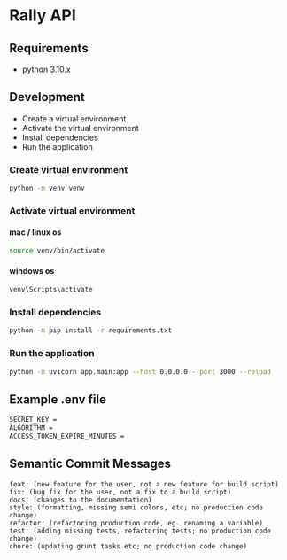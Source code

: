 # Rally API

## Requirements
- python 3.10.x

## Development
- Create a virtual environment
- Activate the virtual environment
- Install dependencies
- Run the application

### Create virtual environment
```bash
python -m venv venv
```

### Activate virtual environment
#### mac / linux os
```bash
source venv/bin/activate
```
#### windows os
```bash
venv\Scripts\activate
```

### Install dependencies
```bash
python -m pip install -r requirements.txt
```

### Run the application
```bash
python -m uvicorn app.main:app --host 0.0.0.0 --port 3000 --reload
```

## Example .env file
```bash
SECRET_KEY =
ALGORITHM = 
ACCESS_TOKEN_EXPIRE_MINUTES =
```

## Semantic Commit Messages
```
feat: (new feature for the user, not a new feature for build script)
fix: (bug fix for the user, not a fix to a build script)
docs: (changes to the documentation)
style: (formatting, missing semi colons, etc; no production code change)
refactor: (refactoring production code, eg. renaming a variable)
test: (adding missing tests, refactoring tests; no production code change)
chore: (updating grunt tasks etc; no production code change)
```